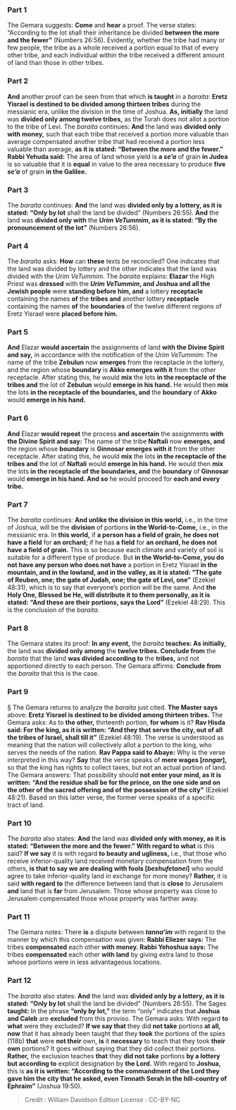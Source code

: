 
### Part 1
The Gemara suggests: <b>Come</b> and <b>hear</b> a proof. The verse states: “According to the lot shall their inheritance be divided <b>between the more and the fewer”</b> (Numbers 26:56). Evidently, whether the tribe had many or few people, the tribe as a whole received a portion equal to that of every other tribe, and each individual within the tribe received a different amount of land than those in other tribes.

### Part 2
<b>And</b> another proof can be seen from that which <b>is taught</b> in a <i>baraita</i>: <b>Eretz Yisrael is destined to be divided among thirteen tribes</b> during the messianic era, unlike the division in the time of Joshua. <b>As, initially</b> the land was <b>divided only among twelve tribes,</b> as the Torah does not allot a portion to the tribe of Levi. The <i>baraita</i> continues: <b>And</b> the land was <b>divided only with money,</b> such that each tribe that received a portion more valuable than average compensated another tribe that had received a portion less valuable than average, <b>as it is stated: “Between the more and the fewer.” Rabbi Yehuda said:</b> The area of land whose yield is <b>a <i>se’a</i></b> of grain <b>in Judea</b> is so valuable that it is <b>equal</b> in value to the area necessary to produce <b>five <i>se’a</i></b> of grain <b>in the Galilee.</b>

### Part 3
The <i>baraita</i> continues: <b>And</b> the land was <b>divided only by a lottery, as it is stated: “Only by lot</b> shall the land be divided” (Numbers 26:55). <b>And</b> the land was <b>divided only with</b> the <b><i>Urim VeTummim</i>, as it is stated: “By the pronouncement of the lot”</b> (Numbers 26:56).

### Part 4
The <i>baraita</i> asks: <b>How</b> can <b>these</b> texts be reconciled? One indicates that the land was divided by lottery and the other indicates that the land was divided with the <i>Urim VeTummim</i>. The <i>baraita</i> explains: <b>Elazar</b> the High Priest was <b>dressed</b> with the <b><i>Urim VeTummim</i>, and Joshua and all the Jewish people</b> were <b>standing before him, and</b> a lottery <b>receptacle</b> containing the names <b>of</b> the <b>tribes and</b> another lottery <b>receptacle</b> containing the names <b>of</b> the <b>boundaries</b> of the twelve different regions of Eretz Yisrael were <b>placed before him.</b>

### Part 5
<b>And</b> Elazar <b>would ascertain</b> the assignments of land <b>with the Divine Spirit and say,</b> in accordance with the notification of the <i>Urim VeTummim</i>: The name of the tribe <b>Zebulun</b> now <b>emerges</b> from the receptacle in the lottery, and the region whose <b>boundary</b> is <b>Akko emerges with it</b> from the other receptacle. After stating this, he would <b>mix</b> the lots <b>in the receptacle of the tribes and</b> the lot of <b>Zebulun</b> would <b>emerge in his hand.</b> He would then <b>mix</b> the lots <b>in the receptacle of the boundaries, and</b> the <b>boundary</b> of <b>Akko</b> would <b>emerge in his hand.</b>

### Part 6
<b>And</b> Elazar <b>would repeat</b> the process <b>and ascertain</b> the assignments <b>with the Divine Spirit and say:</b> The name of the tribe <b>Naftali</b> now <b>emerges, and</b> the region whose <b>boundary</b> is <b>Ginnosar emerges with it</b> from the other receptacle. After stating this, he would <b>mix</b> the lots <b>in the receptacle of the tribes and</b> the lot of <b>Naftali</b> would <b>emerge in his hand.</b> He would then <b>mix</b> the lots <b>in the receptacle of the boundaries, and</b> the <b>boundary</b> of <b>Ginnosar</b> would <b>emerge in his hand. And so</b> he would proceed for <b>each and every tribe.</b>

### Part 7
The <i>baraita</i> continues: <b>And unlike the division in this world,</b> i.e., in the time of Joshua, will be the <b>division</b> of portions <b>in the World-to-Come,</b> i.e., in the messianic era. In <b>this world,</b> if <b>a person has a field of grain, he does not have a field</b> for <b>an orchard;</b> if he has <b>a field</b> for <b>an orchard, he does not have a field of grain.</b> This is so because each climate and variety of soil is suitable for a different type of produce. But <b>in the World-to-Come, you do not have any person who does not have</b> a portion in Eretz Yisrael <b>in the mountain, and in the lowland, and in the valley, as it is stated: “The gate of Reuben, one; the gate of Judah, one; the gate of Levi, one”</b> (Ezekiel 48:31), which is to say that everyone’s portion will be the same. And <b>the Holy One, Blessed be He, will distribute it to them personally, as it is stated: “And these are their portions, says the Lord”</b> (Ezekiel 48:29). This is the conclusion of the <i>baraita</i>.

### Part 8
The Gemara states its proof: <b>In any event,</b> the <i>baraita</i> <b>teaches: As initially,</b> the land was <b>divided only among</b> the <b>twelve tribes. Conclude from</b> the <i>baraita</i> that the land <b>was divided according to</b> the <b>tribes,</b> and not apportioned directly to each person. The Gemara affirms: <b>Conclude from</b> the <i>baraita</i> that this is the case.

### Part 9
§ The Gemara returns to analyze the <i>baraita</i> just cited. <b>The Master says</b> above: <b>Eretz Yisrael is destined to be divided among thirteen tribes.</b> The Gemara asks: As to <b>the other,</b> thirteenth portion, <b>for whom</b> is it? <b>Rav Ḥisda said: For the king, as it is written: “And they that serve the city, out of all the tribes of Israel, shall till it”</b> (Ezekiel 48:19). The verse is understood as meaning that the nation will collectively allot a portion to the king, who serves the needs of the nation. <b>Rav Pappa said to Abaye:</b> Why is the verse interpreted in this way? <b>Say</b> that the verse speaks of <b>mere wages [<i>rongar</i>],</b> so that the king has rights to collect taxes, but not an actual portion of land. The Gemara answers: That possibility should <b>not enter your mind, as it is written: “And the residue shall be for the prince, on the one side and on the other of the sacred offering and of the possession of the city”</b> (Ezekiel 48:21). Based on this latter verse, the former verse speaks of a specific tract of land.

### Part 10
The <i>baraita</i> also states: <b>And</b> the land was <b>divided only with money, as it is stated: “Between the more and the fewer.” With regard to what</b> is this said? <b>If we say</b> it is with regard <b>to beauty and ugliness,</b> i.e., that those who receive inferior-quality land received monetary compensation from the others, <b>is that to say we are dealing with fools [<i>beshufetanei</i>]</b> who would agree to take inferior-quality land in exchange for more money? <b>Rather,</b> it is said <b>with regard to</b> the difference between land that is <b>close</b> to Jerusalem <b>and</b> land that is <b>far</b> from Jerusalem. Those whose property was close to Jerusalem compensated those whose property was farther away.

### Part 11
The Gemara notes: There <b>is</b> a dispute between <b><i>tanna’im</i></b> with regard to the manner by which this compensation was given: <b>Rabbi Eliezer says:</b> The tribes <b>compensated</b> each other <b>with money. Rabbi Yehoshua says:</b> The tribes <b>compensated</b> each other <b>with land</b> by giving extra land to those whose portions were in less advantageous locations.

### Part 12
The <i>baraita</i> also states: <b>And</b> the land was <b>divided only by a lottery, as it is stated: “Only by lot</b> shall the land be divided” (Numbers 26:55). The Sages <b>taught:</b> In the phrase <b>“only by lot,”</b> the term “only” indicates that <b>Joshua and Caleb</b> are <b>excluded</b> from this proviso. The Gemara asks: With regard <b>to what</b> were they excluded? <b>If we say that</b> they did <b>not take</b> portions <b>at all, now</b> that it has already been taught that they <b>took</b> the portions of the spies (118b) <b>that</b> were <b>not their</b> own, <b>is</b> it <b>necessary</b> to teach that they took <b>their own</b> portions? It goes without saying that they did collect their portions. <b>Rather,</b> the exclusion teaches <b>that</b> they <b>did not take</b> portions <b>by a lottery but according to</b> explicit designation by <b>the Lord.</b> With regard to <b>Joshua,</b> this is <b>as it is written: “According to the commandment of the Lord they gave him the city that he asked, even Timnath Serah in the hill-country of Ephraim”</b> (Joshua 19:50).

>Credit : William Davidson Edition
>License : CC-BY-NC
